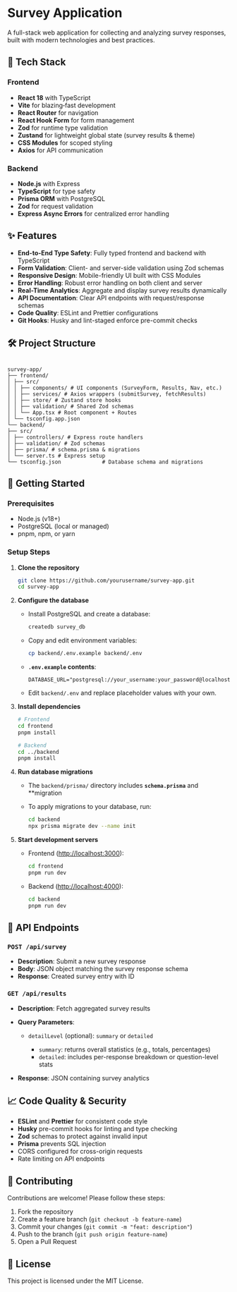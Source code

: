 # Survey Application

A full-stack web application for collecting and analyzing survey responses, built with modern technologies and best practices.

## 🚀 Tech Stack

### Frontend

- **React 18** with TypeScript
- **Vite** for blazing‑fast development
- **React Router** for navigation
- **React Hook Form** for form management
- **Zod** for runtime type validation
- **Zustand** for lightweight global state (survey results & theme)
- **CSS Modules** for scoped styling
- **Axios** for API communication

### Backend

- **Node.js** with Express
- **TypeScript** for type safety
- **Prisma ORM** with PostgreSQL
- **Zod** for request validation
- **Express Async Errors** for centralized error handling

## ✨ Features

- **End-to-End Type Safety**: Fully typed frontend and backend with TypeScript
- **Form Validation**: Client- and server-side validation using Zod schemas
- **Responsive Design**: Mobile-friendly UI built with CSS Modules
- **Error Handling**: Robust error handling on both client and server
- **Real-Time Analytics**: Aggregate and display survey results dynamically
- **API Documentation**: Clear API endpoints with request/response schemas
- **Code Quality**: ESLint and Prettier configurations
- **Git Hooks**: Husky and lint-staged enforce pre-commit checks

## 🛠️ Project Structure

```

survey-app/
├── frontend/
│ ├── src/
│ │ ├── components/ # UI components (SurveyForm, Results, Nav, etc.)
│ │ ├── services/ # Axios wrappers (submitSurvey, fetchResults)
│ │ ├── store/ # Zustand store hooks
│ │ ├── validation/ # Shared Zod schemas
│ │ └── App.tsx # Root component + Routes
│ └── tsconfig.app.json
└── backend/
├── src/
│ ├── controllers/ # Express route handlers
│ ├── validation/ # Zod schemas
│ ├── prisma/ # schema.prisma & migrations
│ └── server.ts # Express setup
└── tsconfig.json             # Database schema and migrations

```

## 🚦 Getting Started

### Prerequisites

- Node.js (v18+)
- PostgreSQL (local or managed)
- pnpm, npm, or yarn

### Setup Steps

1. **Clone the repository**

   ```bash
   git clone https://github.com/yourusername/survey-app.git
   cd survey-app
   ```

2. **Configure the database**

   - Install PostgreSQL and create a database:

     ```bash
     createdb survey_db
     ```

   - Copy and edit environment variables:

     ```bash
     cp backend/.env.example backend/.env
     ```

   - **`.env.example` contents**:

     ```env
     DATABASE_URL="postgresql://your_username:your_password@localhost:5432/survey_db"
     ```

   - Edit `backend/.env` and replace placeholder values with your own.

3. **Install dependencies**

   ```bash
   # Frontend
   cd frontend
   pnpm install

   # Backend
   cd ../backend
   pnpm install
   ```

4. **Run database migrations**

   - The `backend/prisma/` directory includes **`schema.prisma`** and \*\*migration
   - To apply migrations to your database, run:

     ```bash
     cd backend
     npx prisma migrate dev --name init
     ```

5. **Start development servers**

   - Frontend ([http://localhost:3000](http://localhost:3000)):

     ```bash
     cd frontend
     pnpm run dev
     ```

   - Backend ([http://localhost:4000](http://localhost:4000)):

     ```bash
     cd backend
     pnpm run dev
     ```

## 📝 API Endpoints

### `POST /api/survey`

- **Description**: Submit a new survey response
- **Body**: JSON object matching the survey response schema
- **Response**: Created survey entry with ID

### `GET /api/results`

- **Description**: Fetch aggregated survey results
- **Query Parameters**:

  - `detailLevel` (optional): `summary` or `detailed`

    - `summary`: returns overall statistics (e.g., totals, percentages)
    - `detailed`: includes per-response breakdown or question-level stats

- **Response**: JSON containing survey analytics

## 📈 Code Quality & Security

- **ESLint** and **Prettier** for consistent code style
- **Husky** pre-commit hooks for linting and type checking
- **Zod** schemas to protect against invalid input
- **Prisma** prevents SQL injection
- CORS configured for cross-origin requests
- Rate limiting on API endpoints

## 🤝 Contributing

Contributions are welcome! Please follow these steps:

1. Fork the repository
2. Create a feature branch (`git checkout -b feature-name`)
3. Commit your changes (`git commit -m "feat: description"`)
4. Push to the branch (`git push origin feature-name`)
5. Open a Pull Request

## 📄 License

This project is licensed under the MIT License.
